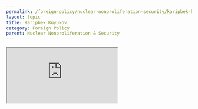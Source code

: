 ```yaml
---
permalink: /foreign-policy/nuclear-nonproliferation-security/karipbek-kuyukov
layout: topic
title: Karipbek Kuyukov
category: Foreign Policy
parent: Nuclear Nonproliferation & Security
---
```


<div class="preview preview-no_border grid-example grid-example-blank">
  <div class="usa-grid">
    <div class="usa-width-one-whole">
    <div class="embed-responsive embed-responsive-16by9">
      <iframe class="embed-responsive-item" src="https://dostar.atavist.com/karipbek-kuyukov" allowfullscreen></iframe>
    </div>
    </div>
  </div>
</div>
